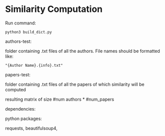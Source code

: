 # Similarity Computation 


Run command: 

```
python3 build_dict.py 
```

authors-test: 

folder containing .txt files of all the authors. File names should be formatted like: 

``` 
"{Author Name}.{info}.txt" 
``` 

papers-test: 

folder containing .txt files of all the papers of which similarity will be computed 

resulting matrix of size #num authors * #num_papers 


dependencies: 

python packages: 

requests, beautifulsoup4, 